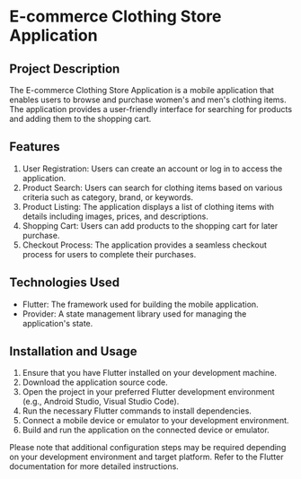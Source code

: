 # E-commerce Clothing Store Application

## Project Description
The E-commerce Clothing Store Application is a mobile application that enables users to browse and purchase women's and men's clothing items. The application provides a user-friendly interface for searching for products and adding them to the shopping cart.

## Features
1. User Registration: Users can create an account or log in to access the application.
2. Product Search: Users can search for clothing items based on various criteria such as category, brand, or keywords.
3. Product Listing: The application displays a list of clothing items with details including images, prices, and descriptions.
4. Shopping Cart: Users can add products to the shopping cart for later purchase.
5. Checkout Process: The application provides a seamless checkout process for users to complete their purchases.

## Technologies Used
- Flutter: The framework used for building the mobile application.
- Provider: A state management library used for managing the application's state.

## Installation and Usage
1. Ensure that you have Flutter installed on your development machine.
2. Download the application source code.
3. Open the project in your preferred Flutter development environment (e.g., Android Studio, Visual Studio Code).
4. Run the necessary Flutter commands to install dependencies.
5. Connect a mobile device or emulator to your development environment.
6. Build and run the application on the connected device or emulator.

Please note that additional configuration steps may be required depending on your development environment and target platform. Refer to the Flutter documentation for more detailed instructions.
